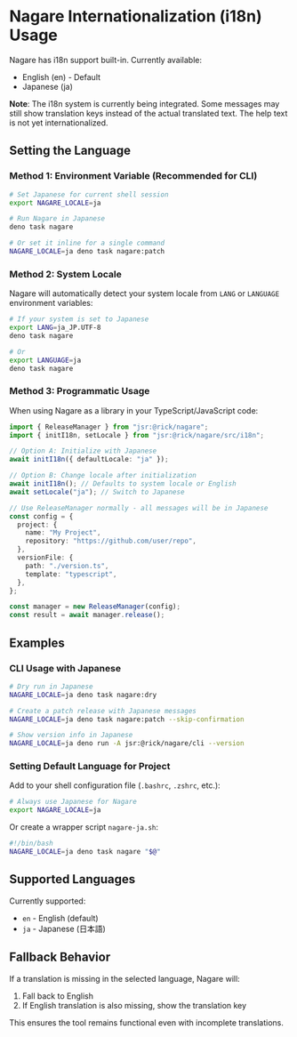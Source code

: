 # Nagare Internationalization (i18n) Usage

Nagare has i18n support built-in. Currently available:

- English (en) - Default
- Japanese (ja)

**Note**: The i18n system is currently being integrated. Some messages may still show translation
keys instead of the actual translated text. The help text is not yet internationalized.

## Setting the Language

### Method 1: Environment Variable (Recommended for CLI)

```bash
# Set Japanese for current shell session
export NAGARE_LOCALE=ja

# Run Nagare in Japanese
deno task nagare

# Or set it inline for a single command
NAGARE_LOCALE=ja deno task nagare:patch
```

### Method 2: System Locale

Nagare will automatically detect your system locale from `LANG` or `LANGUAGE` environment variables:

```bash
# If your system is set to Japanese
export LANG=ja_JP.UTF-8
deno task nagare

# Or
export LANGUAGE=ja
deno task nagare
```

### Method 3: Programmatic Usage

When using Nagare as a library in your TypeScript/JavaScript code:

```typescript
import { ReleaseManager } from "jsr:@rick/nagare";
import { initI18n, setLocale } from "jsr:@rick/nagare/src/i18n";

// Option A: Initialize with Japanese
await initI18n({ defaultLocale: "ja" });

// Option B: Change locale after initialization
await initI18n(); // Defaults to system locale or English
await setLocale("ja"); // Switch to Japanese

// Use ReleaseManager normally - all messages will be in Japanese
const config = {
  project: {
    name: "My Project",
    repository: "https://github.com/user/repo",
  },
  versionFile: {
    path: "./version.ts",
    template: "typescript",
  },
};

const manager = new ReleaseManager(config);
const result = await manager.release();
```

## Examples

### CLI Usage with Japanese

```bash
# Dry run in Japanese
NAGARE_LOCALE=ja deno task nagare:dry

# Create a patch release with Japanese messages
NAGARE_LOCALE=ja deno task nagare:patch --skip-confirmation

# Show version info in Japanese
NAGARE_LOCALE=ja deno run -A jsr:@rick/nagare/cli --version
```

### Setting Default Language for Project

Add to your shell configuration file (`.bashrc`, `.zshrc`, etc.):

```bash
# Always use Japanese for Nagare
export NAGARE_LOCALE=ja
```

Or create a wrapper script `nagare-ja.sh`:

```bash
#!/bin/bash
NAGARE_LOCALE=ja deno task nagare "$@"
```

## Supported Languages

Currently supported:

- `en` - English (default)
- `ja` - Japanese (日本語)

## Fallback Behavior

If a translation is missing in the selected language, Nagare will:

1. Fall back to English
2. If English translation is also missing, show the translation key

This ensures the tool remains functional even with incomplete translations.
